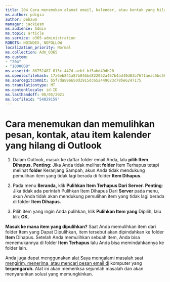 ```yaml
---
title: 204 Cara menemukan alamat email, kalender, atau kontak yang hilang atau Outlook dipulihkan
ms.author: pdigia
author: pebaum
manager: jackiesm
ms.audience: Admin
ms.topic: article
ms.service: o365-administration
ROBOTS: NOINDEX, NOFOLLOW
localization_priority: Normal
ms.collection: Adm_O365
ms.custom:
- "204"
- "1800008"
ms.assetid: 86752487-615c-447d-aebf-bf5abd49db20
ms.openlocfilehash: 17a6eb841a87b046bd822052a467b4ad40d83b76f1aeac5bc56bea29b4d9a755
ms.sourcegitcommit: b5f7da89a650d2915dc652449623c78be6247175
ms.translationtype: MT
ms.contentlocale: id-ID
ms.lasthandoff: 08/05/2021
ms.locfileid: "54029159"
---
```

# <a name="how-to-find-and-recover-missing-messages-contacts-or-calendar-items-in-outlook"></a>Cara menemukan dan memulihkan pesan, kontak, atau item kalender yang hilang di Outlook

1. Dalam Outlook, masuk ke daftar folder email Anda, lalu **pilih Item Dihapus.** **Penting**: Jika Anda tidak melihat **folder** Item Terhapus tetapi melihat **folder** Keranjang Sampah, akun Anda tidak mendukung pemulihan item yang tidak lagi berada di folder **Item Dihapus.**

2. Pada menu **Beranda,** klik **Pulihkan Item Terhapus Dari Server.** **Penting**: Jika tidak ada perintah Pulihkan Item Dihapus Dari **Server** pada menu, akun Anda tidak akan mendukung pemulihan item yang tidak lagi berada di folder **Item Dihapus.**

3. Pilih item yang ingin Anda pulihkan, klik **Pulihkan Item yang** Dipilih, lalu klik **OK.**

**Masuk ke mana item yang dipulihkan?** Saat Anda memulihkan item dari folder Item yang Dapat Dipulihkan, item tersebut akan dipindahkan ke folder **Item** Dihapus. Setelah Anda memulihkan sebuah item, Anda bisa menemukannya di folder **Item Terhapus** lalu Anda bisa memindahkannya ke folder lain.

Anda juga dapat menggunakan [alat Saya mengalami masalah saat mengirim, menerima, atau mencari pesan email di](https://aka.ms/SaRA-OutlookSendReceive) komputer yang **terpengaruh.** Alat ini akan memeriksa sejumlah masalah dan akan menyarankan solusi yang memungkinkan.
